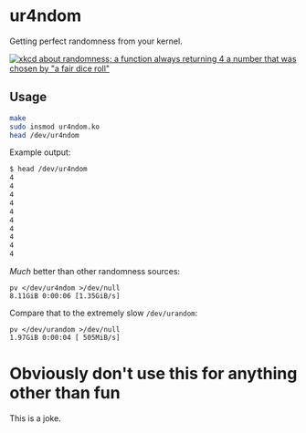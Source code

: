 # ur4ndom

Getting perfect randomness from your kernel.

[![xkcd about randomness; a function always returning 4 a number that was chosen by "a fair dice roll"](https://imgs.xkcd.com/comics/random_number.png)](https://xkcd.com/221/)

## Usage

```sh
make
sudo insmod ur4ndom.ko
head /dev/ur4ndom
```

Example output:

```sh
$ head /dev/ur4ndom 
4
4
4
4
4
4
4
4
4
4
```

*Much* better than other randomness sources:

```
pv </dev/ur4ndom >/dev/null
8.11GiB 0:00:06 [1.35GiB/s]
```

Compare that to the extremely slow `/dev/urandom`:

```
pv </dev/urandom >/dev/null
1.97GiB 0:00:04 [ 505MiB/s]
```


# Obviously don't use this for anything other than fun

This is a joke.
